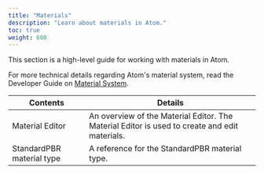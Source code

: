 ```yaml
---
title: "Materials"
description: "Learn about materials in Atom."
toc: true
weight: 600
---  
```


This section is a high-level guide for working with materials in Atom. 

For more technical details regarding Atom's material system, read the Developer Guide on [Material System](../core-systems/materials/_index.md).



| Contents                        | Details |
|--------------------------------------|---------|
| Material Editor | An overview of the Material Editor. The Material Editor is used to create and edit materials. |
| StandardPBR material type | A reference for the StandardPBR material type. |
